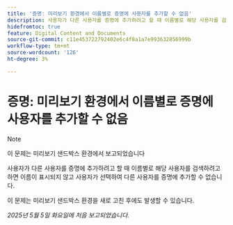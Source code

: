 ```yaml
---
title: '증명: 미리보기 환경에서 이름별로 증명에 사용자를 추가할 수 없음'
description: 사용자가 다른 사용자를 증명에 추가하려고 할 때 이름별로 해당 사용자를 검색하려고 하면 이름이 표시되지 않고 사용자가 선택하여 다른 사용자를 증명에 추가할 수 없습니다.
hidefromtoc: true
feature: Digital Content and Documents
source-git-commit: c11e453722792402e6c4f0a1a7e993632856999b
workflow-type: tm+mt
source-wordcount: '126'
ht-degree: 3%

---
```



# 증명: 미리보기 환경에서 이름별로 증명에 사용자를 추가할 수 없음

>[!NOTE]
>
>이 문제는 미리보기 샌드박스 환경에서 보고되었습니다

사용자가 다른 사용자를 증명에 추가하려고 할 때 이름별로 해당 사용자를 검색하려고 하면 이름이 표시되지 않고 사용자가 선택하여 다른 사용자를 증명에 추가할 수 없습니다.

이 문제는 미리보기 샌드박스 환경을 새로 고친 후에도 발생할 수 있습니다.

_2025년 5월 5일 화요일에 처음 보고되었습니다._
